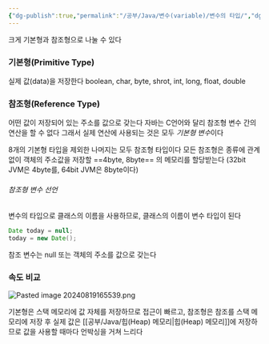 ```yaml
---
{"dg-publish":true,"permalink":"/공부/Java/변수(variable)/변수의 타입/","dgPassFrontmatter":true}
---
```



크게 기본형과 참조형으로 나눌 수 있다

### 기본형(Primitive Type)

실제 값(data)을 저장한다
boolean, char, byte, shrot, int, long, float, double

### 참조형(Reference Type)

어떤 값이 저장되어 있는 주소를 값으로 갖는다
자바는 C언어와 달리 참조형 변수 간의 연산을 할 수 없다
그래서 실제 연산에 사용되는 것은 모두 *기본형 변수*이다

8개의 기본형 타입을 제외한 나머지는 모두 참조형 타입이다
모든 참조형은 종류에 관계없이 객체의 주소값을 저장할 ==4byte, 8byte== 의 메모리를 할당받는다
(32bit JVM은 4byte를, 64bit JVM은 8byte이다)

###### 참조형 변수 선언

변수의 타입으로 클래스의 이름을 사용하므로, 클래스의 이름이 변수 타입이 된다
```java
Date today = null;
today = new Date();
```
참조 변수는 null 또는 객체의 주소를 값으로 갖는다

### 속도 비교

![Pasted image 20240819165539.png](/img/user/%EC%B2%A8%EB%B6%80%ED%8C%8C%EC%9D%BC/Pasted%20image%2020240819165539.png)

기본형은 스택 메모리에 값 자체를 저장하므로 접근이 빠르고,
참조형은 참조를 스택 메모리에 저장 후 실제 값은 [[공부/Java/힙(Heap) 메모리\|힙(Heap) 메모리]]에 저장하므로
값을 사용할 때마다 언박싱을 거쳐 느리다